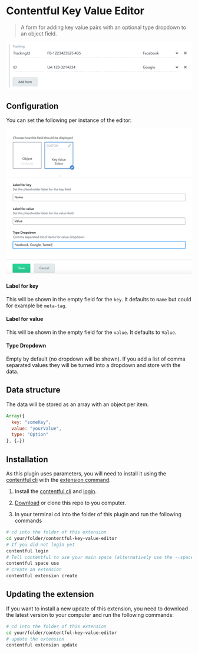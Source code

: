 # Contentful Key Value Editor
> A form for adding key value pairs with an optional type dropdown to an object field.

![Example of key value pairs with a dropdown][example]

## Configuration
You can set the following per instance of the editor:

![Configuration options][configuration]

#### Label for key
This will be shown in the empty field for the `key`. It defaults to `Name` but could for example be `meta-tag`.

#### Label for value
This will be shown in the empty field for the `value`. It defaults to `Value`.

#### Type Dropdown
Empty by default (no dropdown will be shown). If you add a list of comma separated values they will be turned into a dropdown and store with the data.

## Data structure
The data will be stored as an array with an object per item.

```Javascript
Array({
  key: "someKey",
  value: "yourValue",
  type: "Option"
}, {…})
```
## Installation
As this plugin uses parameters, you will need to install it using the [contentful cli](https://github.com/contentful/contentful-cli) with the [extension command](https://github.com/contentful/contentful-cli/tree/master/docs/extension).

1. Install the [contentful cli](https://github.com/contentful/contentful-cli) and [login](https://github.com/contentful/contentful-cli/tree/master/docs/login).

2. [Download](https://github.com/lukasoppermann/contentful-key-value-editor/archive/master.zip) or clone this repo to you computer.

3. In your terminal cd into the folder of this plugin and run the following commands

```bash
# cd into the folder of this extension
cd your/folder/contentful-key-value-editor
# If you did not login yet
contentful login
# Tell contentful to use your main space (alternatively use the --space-id flag in the folllowing commands)
contentful space use
# create an extension
contentful extension create
```

## Updating the extension
If you want to install a new update of this extension, you need to download the latest version to your computer and run the following commands:

```bash
# cd into the folder of this extension
cd your/folder/contentful-key-value-editor
# update the extension
contentful extension update
```

[example]: example.png
[configuration]: configuration.png
